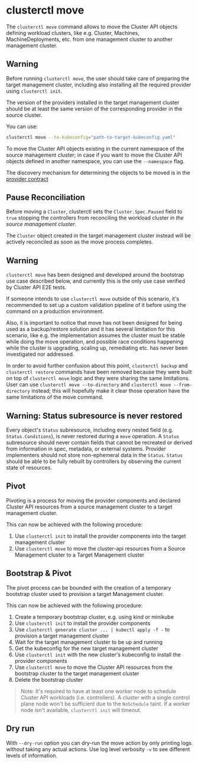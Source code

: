 # clusterctl move

The `clusterctl move` command allows to move the Cluster API objects defining workload clusters, like e.g. Cluster, Machines,
MachineDeployments, etc. from one management cluster to another management cluster.

<aside class="note warning">

<h1> Warning </h1>

Before running `clusterctl move`, the user should take care of preparing the target management cluster, including also installing
all the required provider using `clusterctl init`.

The version of the providers installed in the target management cluster should be at least the same version of the
corresponding provider in the source cluster.

</aside>

You can use:

```bash
clusterctl move --to-kubeconfig="path-to-target-kubeconfig.yaml"
```

To move the Cluster API objects existing in the current namespace of the source management cluster; in case if you want
to move the Cluster API objects defined in another namespace, you can use the `--namespace` flag.

The discovery mechanism for determining the objects to be moved is in the [provider contract](../provider-contract.md#move)

<aside class="note">

<h1> Pause Reconciliation </h1>

Before moving a `Cluster`, clusterctl sets the `Cluster.Spec.Paused` field to `true` stopping
the controllers from reconciling the workload cluster _in the source management cluster_.

The `Cluster` object created in the target management cluster instead will be actively reconciled as soon as the move
process completes.

</aside>

<aside class="note warning">

<h1> Warning </h1>

`clusterctl move` has been designed and developed around the bootstrap use case described below, and currently this is the only
use case verified by Cluster API E2E tests.

If someone intends to use `clusterctl move` outside of this scenario, it's recommended to set up a custom validation pipeline of
it before using the command on a production environment.

Also, it is important to notice that move has not been designed for being used as a backup/restore solution and it has 
several limitation for this scenario, like e.g. the implementation assumes the cluster must be stable
while doing the move operation, and possible race conditions happening while the cluster is upgrading, scaling up, 
remediating etc. has never been investigated nor addressed.

In order to avoid further confusion about this point, `clusterctl backup` and `clusterctl restore` commands have been
removed because they were built on top of `clusterctl move` logic and they were sharing the same limitations.
User can use `clusterctl move --to-directory` and `clusterctl move --from-directory` instead; this will hopefully
make it clear those operation have the same limitations of the move command.

</aside>

<aside class="note warning">

<h1> Warning: Status subresource is never restored </h1>

Every object's `Status` subresource, including every nested field (e.g. `Status.Conditions`), is never restored during a `move` operation. A `Status` subresource should never contain fields that cannot be recreated or derived from information in spec, metadata, or external systems.
Provider implementers should not store non-ephemeral data in the `Status`. 
`Status` should be able to be fully rebuilt by controllers by observing the current state of resources.

</aside>

## Pivot

Pivoting is a process for moving the provider components and declared Cluster API resources from a source management
cluster to a target management cluster.

This can now be achieved with the following procedure:

1. Use `clusterctl init` to install the provider components into the target management cluster
2. Use `clusterctl move` to move the cluster-api resources from a Source Management cluster to a Target Management cluster

## Bootstrap & Pivot

The pivot process can be bounded with the creation of a temporary bootstrap cluster
used to provision a target Management cluster.

This can now be achieved with the following procedure:

1. Create a temporary bootstrap cluster, e.g. using kind or minikube
2. Use `clusterctl init` to install the provider components
3. Use `clusterctl generate cluster ... | kubectl apply -f -` to provision a target management cluster
4. Wait for the target management cluster to be up and running
5. Get the kubeconfig for the new target management cluster
6. Use `clusterctl init` with the new cluster's kubeconfig to install the provider components
7. Use `clusterctl move` to move the Cluster API resources from the bootstrap cluster to the target management cluster
8. Delete the bootstrap cluster

> Note: It's required to have at least one worker node to schedule Cluster API workloads (i.e. controllers).
> A cluster with a single control plane node won't be sufficient due to the `NoSchedule` taint. If a worker node isn't available, `clusterctl init` will timeout.

## Dry run

With `--dry-run` option you can dry-run the move action by only printing logs without taking any actual actions. Use log level verbosity `-v` to see different levels of information.
